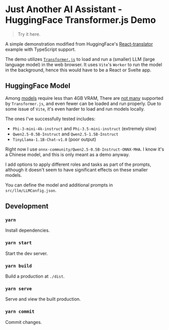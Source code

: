 # Just Another AI Assistant - HuggingFace Transformer.js Demo

> Try it here.

A simple demonstration modified from HuggingFace's [React-translator](https://github.com/huggingface/transformers.js/tree/main/examples/react-translator) example with TypeScript support.

The demo utilizes [`Transformer.js`](https://huggingface.co/docs/transformers.js/index) to load and run a (smaller) LLM (large language model) in the web browser. It uses `Vite`'s `Worker` to run the model in the background, hence this would have to be a React or Svelte app.

## HuggingFace Model

Among [models](https://llm.extractum.io/list/?4GB) require less than 4GB VRAM, There are [not many](https://huggingface.co/models?pipeline_tag=text-generation&library=transformers.js&sort=trending) supported by `Transformer.js`, and even fewer can be loaded and run properly. Due to some issue of `Vite`, it's even harder to load and run models locally.

The ones I've successfully tested includes:

- `Phi-3-mini-4k-instruct` and `Phi-3.5-mini-instruct` (extremely slow)
- `Qwen2.5-0.5B-Instruct` and `Qwen2.5-1.5B-Instruct`
- `TinyLlama-1.1B-Chat-v1.0` (poor output)

Right now I use `onnx-community/Qwen2.5-0.5B-Instruct-ONNX-MHA`. I know it's a Chinese model, and this is only meant as a demo anyway.

I add options to apply different roles and tasks as part of the prompts, although it doesn't seem to have significant effects on these smaller models.

You can define the model and additional prompts in `src/llm/LLMConfig.json`.

## Development

### `yarn`

Install dependencies.

### `yarn start`

Start the dev server.

### `yarn build`

Build a production at `./dist`.

### `yarn serve`

Serve and view the built production.

### `yarn commit`

Commit changes.
